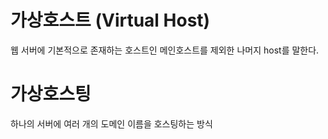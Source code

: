 # 가상호스트 (Virtual Host)
웹 서버에 기본적으로 존재하는 호스트인 메인호스트를 제외한 나머지 host를 말한다.
# 가상호스팅 
하나의 서버에 여러 개의 도메인 이름을 호스팅하는 방식


